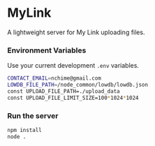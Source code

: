 # MyLink 

A lightweight server for My Link uploading files.

### Environment Variables

Use your current development `.env` variables.

```sh
CONTACT_EMAIL=nchime@gmail.com
LOWDB_FILE_PATH=/node_common/lowdb/lowdb.json
const UPLOAD_FILE_PATH=./upload_data
const UPLOAD_FILE_LIMIT_SIZE=100*1024*1024
```

### Run the server

```sh
npm install
node .
```
